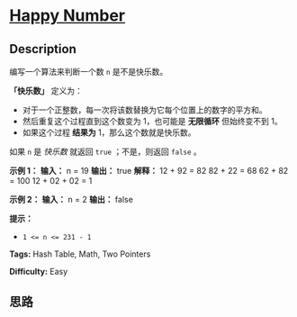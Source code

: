# [Happy Number][title]

## Description

编写一个算法来判断一个数 `n` 是不是快乐数。

**「快乐数」**  定义为：

  * 对于一个正整数，每一次将该数替换为它每个位置上的数字的平方和。
  * 然后重复这个过程直到这个数变为 1，也可能是 **无限循环** 但始终变不到 1。
  * 如果这个过程 **结果为**  1，那么这个数就是快乐数。

如果 `n` 是 _快乐数_ 就返回 `true` ；不是，则返回 `false` 。



**示例 1：**
            **输入：** n = 19    **输出：** true    **解释：** 12 + 92 = 82    82 + 22 = 68    62 + 82 = 100    12 + 02 + 02 = 1    

**示例 2：**
            **输入：** n = 2    **输出：** false    



**提示：**

  * `1 <= n <= 231 - 1`


**Tags:** Hash Table, Math, Two Pointers

**Difficulty:** Easy

## 思路

[title]: https://leetcode-cn.com/problems/happy-number
